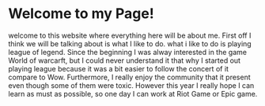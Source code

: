 <!DOCTYPE html>
<html>
    <head>
        <meta charset="utf-8">
        <title> My Portfolio </title>
    </head>
    <body>
        <h1>Welcome to my Page!
        </h1>
        <p> welcome to this website where everything here will be about me. First off I think we will be talking about is what I like to do. what i like to do is playing league of legend. Since the beginning I was alway interested in the game World of warcarft, but I could never understand it that why I started out playing league because it was a bit easier to follow the concert of it compare to Wow. Furthermore, I really enjoy the community that it present even though some of them were toxic. However this year I really hope I can learn as must as possible, so one day I can work at Riot Game or Epic game. 
        </p>
    </body>
</html>
